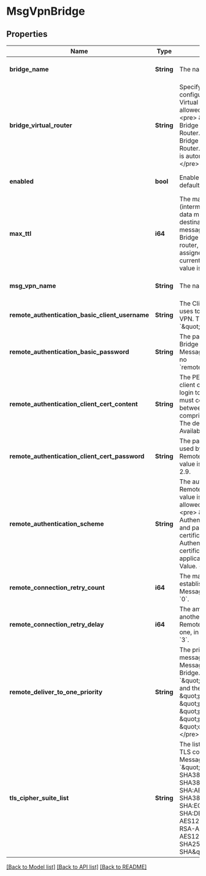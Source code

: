 # MsgVpnBridge

## Properties
Name | Type | Description | Notes
------------ | ------------- | ------------- | -------------
**bridge_name** | **String** | The name of the Bridge. | [optional] [default to null]
**bridge_virtual_router** | **String** | Specify whether the Bridge is configured for the primary or backup Virtual Router or auto configured. The allowed values and their meaning are:  &lt;pre&gt; \&quot;primary\&quot; - The Bridge is used for the primary Virtual Router. \&quot;backup\&quot; - The Bridge is used for the backup Virtual Router. \&quot;auto\&quot; - The Bridge is automatically assigned a Router. &lt;/pre&gt;  | [optional] [default to null]
**enabled** | **bool** | Enable or disable the Bridge. The default value is &#x60;false&#x60;. | [optional] [default to null]
**max_ttl** | **i64** | The maximum number of hops (intermediate routers through which data must pass between source and destination) that can occur before the message is discarded. When the Bridge sends a message to the remote router, the message TTL value is assigned to the lower of the message current TTL or this value. The default value is &#x60;8&#x60;. | [optional] [default to null]
**msg_vpn_name** | **String** | The name of the Message VPN. | [optional] [default to null]
**remote_authentication_basic_client_username** | **String** | The Client Username that the Bridge uses to login to the Remote Message VPN. The default value is &#x60;\&quot;\&quot;&#x60;. | [optional] [default to null]
**remote_authentication_basic_password** | **String** | The password the Message VPN Bridge uses to login to the Remote Message VPN. The default is to have no &#x60;remoteAuthenticationBasicPassword&#x60;. | [optional] [default to null]
**remote_authentication_client_cert_content** | **String** | The PEM formatted content for the client certificate used by this bridge to login to the Remote Message VPN. It must consist of a private key and between one and three certificates comprising the certificate trust chain. The default value is &#x60;\&quot;\&quot;&#x60;. Available since 2.9. | [optional] [default to null]
**remote_authentication_client_cert_password** | **String** | The password for the client certificate used by this bridge to login to the Remote Message VPN. The default value is &#x60;\&quot;\&quot;&#x60;. Available since 2.9. | [optional] [default to null]
**remote_authentication_scheme** | **String** | The authentication scheme for the Remote Message VPN. The default value is &#x60;\&quot;basic\&quot;&#x60;. The allowed values and their meaning are:  &lt;pre&gt; \&quot;basic\&quot; - Basic Authentication Scheme (via username and password). \&quot;client-certificate\&quot; - Client Certificate Authentication Scheme (via certificate-file). \&quot;not-applicable\&quot; - Monitor Only Value. &lt;/pre&gt;  | [optional] [default to null]
**remote_connection_retry_count** | **i64** | The maximum number of attempts to establish a connection to the Remote Message VPN. The default value is &#x60;0&#x60;. | [optional] [default to null]
**remote_connection_retry_delay** | **i64** | The amount of time before making another attempt to connect to the Remote Message VPN after a failed one, in seconds. The default value is &#x60;3&#x60;. | [optional] [default to null]
**remote_deliver_to_one_priority** | **String** | The priority for deliver-to-one (DTO) messages sent from the Remote Message VPN to the Message VPN Bridge. The default value is &#x60;\&quot;p1\&quot;&#x60;. The allowed values and their meaning are:  &lt;pre&gt; \&quot;p1\&quot; - Priority 1 (highest). \&quot;p2\&quot; - Priority 2. \&quot;p3\&quot; - Priority 3. \&quot;p4\&quot; - Priority 4 (lowest). \&quot;da\&quot; - Deliver Always. &lt;/pre&gt;  | [optional] [default to null]
**tls_cipher_suite_list** | **String** | The list of cipher suites supported for TLS connections to the Remote Message VPN. The default value is &#x60;\&quot;ECDHE-RSA-AES256-GCM-SHA384:ECDHE-RSA-AES256-SHA384:ECDHE-RSA-AES256-SHA:AES256-GCM-SHA384:AES256-SHA256:AES256-SHA:ECDHE-RSA-DES-CBC3-SHA:DES-CBC3-SHA:ECDHE-RSA-AES128-GCM-SHA256:ECDHE-RSA-AES128-SHA256:ECDHE-RSA-AES128-SHA:AES128-GCM-SHA256:AES128-SHA256:AES128-SHA\&quot;&#x60;. | [optional] [default to null]

[[Back to Model list]](../README.md#documentation-for-models) [[Back to API list]](../README.md#documentation-for-api-endpoints) [[Back to README]](../README.md)


